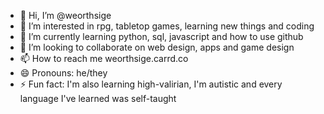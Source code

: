 - 👋 Hi, I’m @weorthsige
- 👀 I’m interested in rpg, tabletop games, learning new things and coding
- 🌱 I’m currently learning python, sql, javascript and how to use github
- 💞️ I’m looking to collaborate on web design, apps and game design
- 📫 How to reach me weorthsige.carrd.co
- 😄 Pronouns: he/they
- ⚡ Fun fact: I'm also learning high-valirian, I'm autistic and every language I've learned was self-taught

<!---
weorthsige/weorthsige is a ✨ special ✨ repository because its `README.md` (this file) appears on your GitHub profile.
You can click the Preview link to take a look at your changes.
--->
